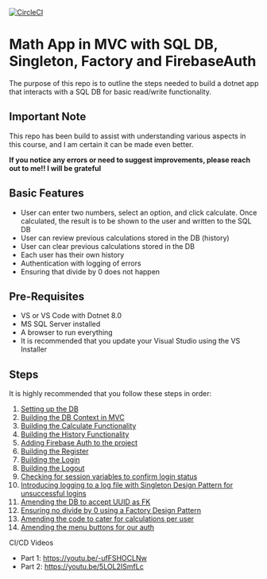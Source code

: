 [![CircleCI](https://dl.circleci.com/status-badge/img/circleci/Ptrn8AFjp795m887NQTfma/XTzWpsLoScs3FweyT3VL5G/tree/master.svg?style=svg)](https://dl.circleci.com/status-badge/redirect/circleci/Ptrn8AFjp795m887NQTfma/XTzWpsLoScs3FweyT3VL5G/tree/master)

# Math App in MVC with SQL DB, Singleton, Factory and FirebaseAuth

The purpose of this repo is to outline the steps needed to build a dotnet app that interacts with a SQL DB for basic read/write functionality.

## Important Note
This repo has been build to assist with understanding various aspects in this course, and I am certain it can be made even better.

**If you notice any errors or need to suggest improvements, please reach out to me!! I will be grateful**

## Basic Features
* User can enter two numbers, select an option, and click calculate. Once calculated, the result is to be shown to the user and written to the SQL DB
* User can review previous calculations stored in the DB (history)
* User can clear previous calculations stored in the DB
* Each user has their own history
* Authentication with logging of errors
* Ensuring that divide by 0 does not happen

## Pre-Requisites
* VS or VS Code with Dotnet 8.0
* MS SQL Server installed
* A browser to run everything
* It is recommended that you update your Visual Studio using the VS Installer

## Steps

It is highly recommended that you follow these steps in order:
1. [Setting up the DB](/Guides/SettingUpDB.md)
1. [Building the DB Context in MVC](/Guides/BuildingDBContext.md)
1. [Building the Calculate Functionality](/Guides/BuildingCalculate.md)
1. [Building the History Functionality](/Guides/BuildingHistory.md)
1. [Adding Firebase Auth to the project](/Guides/AddingAuth.md)
1. [Building the Register](/Guides/AddingRegister.md)
1. [Building the Login](/Guides/AddingLogin.md)
1. [Building the Logout](/Guides/AddingLogout.md)
1. [Checking for session variables to confirm login status](/Guides/CheckingSessions.md)
1. [Introducing logging to a log file with Singleton Design Pattern for unsuccessful logins](/Guides/AddingLogging.md)
1. [Amending the DB to accept UUID as FK](/Guides/AmendingDBToAcceptUUID.md)
1. [Ensuring no divide by 0 using a Factory Design Pattern](/Guides/NoDivideZeroFactory.md)
1. [Amending the code to cater for calculations per user](/Guides/AmendingCodeToCalcPerUser.md)
1. [Amending the menu buttons for our auth](/Guides/CustomizingMenuForAuth.md)

CI/CD
Videos
* Part 1: https://youtu.be/-ufFSHOCLNw
* Part 2: https://youtu.be/5LOL2ISmfLc



